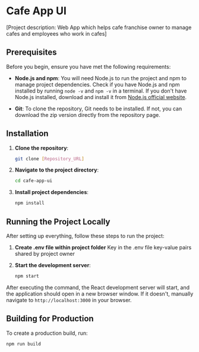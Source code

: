 # Cafe App UI

[Project description: Web App which helps cafe franchise owner to manage cafes and employees who work in cafes]

## Prerequisites

Before you begin, ensure you have met the following requirements:

- **Node.js and npm**: You will need Node.js to run the project and npm to manage project dependencies. Check if you have Node.js and npm installed by running `node -v` and `npm -v` in a terminal. If you don't have Node.js installed, download and install it from [Node.js official website](https://nodejs.org/).

- **Git**: To clone the repository, Git needs to be installed. If not, you can download the zip version directly from the repository page.

## Installation

1. **Clone the repository**:

    ```bash
    git clone [Repository_URL]
    ```

2. **Navigate to the project directory**:

    ```bash
    cd cafe-app-ui
    ```

3. **Install project dependencies**:

    ```bash
    npm install
    ```

## Running the Project Locally

After setting up everything, follow these steps to run the project:

1. **Create .env file within project folder**
   Key in the .env file key-value pairs shared by project owner

2. **Start the development server**:

    ```bash
    npm start
    ```

After executing the command, the React development server will start, and the application should open in a new browser window. If it doesn't, manually navigate to `http://localhost:3000` in your browser.

## Building for Production

To create a production build, run:

```bash
npm run build
